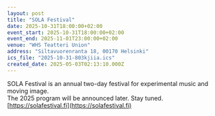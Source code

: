 ```yaml
---
layout: post
title: "SOLA Festival"
date: 2025-10-31T18:00:00+02:00
event_start: 2025-10-31T18:00:00+02:00
event_end: 2025-11-01T23:00:00+02:00
venue: "WHS Teatteri Union"
address: "Siltavuorenranta 18, 00170 Helsinki"
ics_file: "2025-10-31-803kjiia.ics"
created_date: 2025-05-03T02:13:10.000Z
---
```


SOLA Festival is an annual two-day festival for experimental music and moving image.  
The 2025 program will be announced later. Stay tuned.  
[https://solafestival.fi](https://solafestival.fi)
